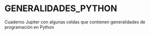 # GENERALIDADES_PYTHON
Cuaderno Jupiter con algunas celdas que contienen generalidades de programación en Python
